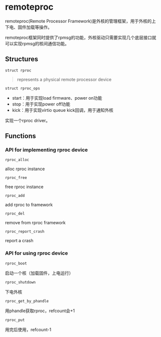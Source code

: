 # remoteproc

remoteproc(Remote Processor Framework)是外核的管理框架，用于外核的上下电、固件加载等操作。

remoteproc框架同时提供了rpmsg的功能，外核驱动只需要实现几个底层接口就可以实现rpmsg的核间通信功能。

## Structures

`struct rproc`

> represents a physical remote processor device

`struct rproc_ops`

- start：用于实现load firmware、power on功能
- stop：用于实现power off功能
- kick：用于实现virtio queue kick回调，用于通知外核

实现一个rproc driver。

## Functions

### API for implementing rproc device

`rproc_alloc`

alloc rproc instance

`rproc_free`

free rproc instance

`rproc_add`

add rproc to framework

`rproc_del`

remove from rproc framework

`rproc_report_crash`

report a crash

### API for using rproc device

`rproc_boot`

启动一个核（加载固件，上电运行）

`rproc_shutdown`

下电外核

`rproc_get_by_phandle`

用phandle获取rproc，refcount会+1

`rproc_put`

用完后使用，refcount-1